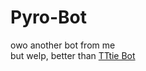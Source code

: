 # Pyro-Bot
owo another bot from me<br>
but welp, better than [TTtie Bot](https://github.com/TTtie/TTtie-Bot)
